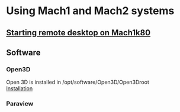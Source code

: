 # Using Mach1 and Mach2 systems
## [Starting remote desktop on Mach1k80](Connecting_graphically.md)
## Software
### Open3D
Open 3D is installed in /opt/software/Open3D/Open3Droot  
[Installation](Open3D/Compile_Open3D.md)
### Paraview
